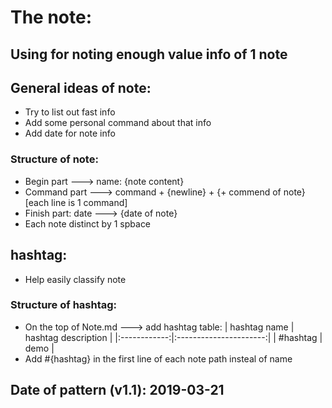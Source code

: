 # The note:
## Using for noting enough value info of 1 note
## General ideas of note:
- Try to list out fast info
- Add some personal command about that info
- Add date for note info
### Structure of note:
- Begin part ---> name: {note content}
- Command part ---> command + {newline} + {+ commend of note} [each line is 1 command]
- Finish part: date ---> {date of note}
- Each note distinct by 1 spbace
## hashtag:
- Help easily classify note
### Structure of hashtag:
- On the top of Note.md ---> add hashtag table:
| hashtag name |  hashtag description |
|:------------:|:----------------------:|
| #hashtag     | demo                 |
- Add #{hashtag} in the first line of each note path insteal of name
## Date of pattern (v1.1): 2019-03-21
